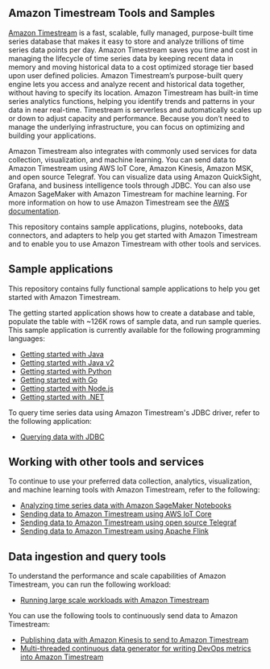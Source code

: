 ## Amazon Timestream Tools and Samples 

[Amazon Timestream](https://aws.amazon.com/timestream/) is a fast, scalable, fully managed, purpose-built time series database that makes it easy to store and
 analyze trillions of time series data points per day. Amazon Timestream saves you time and cost in managing the 
 lifecycle of time series data by keeping recent data in memory and moving historical data to a cost optimized storage 
 tier based upon user defined policies. Amazon Timestream’s purpose-built query engine lets you access and analyze 
 recent and historical data together, without having to specify its location. Amazon Timestream has built-in time series
  analytics functions, helping you identify trends and patterns in your data in near real-time. Timestream is serverless
   and automatically scales up or down to adjust capacity and performance. Because you don’t need to manage the 
   underlying infrastructure, you can focus on optimizing and building your applications.

Amazon Timestream also integrates with commonly used services for data collection, visualization, and machine learning. 
You can send data to Amazon Timestream using AWS IoT Core, Amazon Kinesis, Amazon MSK, and open source Telegraf. 
You can visualize data using Amazon QuickSight, Grafana, and business intelligence tools through JDBC. You can also use
Amazon SageMaker with Amazon Timestream for machine learning. For more information on how to use Amazon Timestream see the [AWS documentation](https://docs.aws.amazon.com/timestream/latest/developerguide/index.html).

This repository contains sample applications, plugins, notebooks, data connectors, and adapters to help you get 
started with Amazon Timestream and to enable you to use Amazon Timestream with other tools and services. 


## Sample applications
This repository contains fully functional sample applications to help you get started with Amazon Timestream. 

The getting started application shows how to create a database and table, populate the table with ~126K rows of sample data, and run sample queries. 
This sample application is currently available for the following programming languages:

* [Getting started with Java](https://github.com/awslabs/amazon-timestream-tools/blob/master/sample_apps/java/)
* [Getting started with Java v2](https://github.com/awslabs/amazon-timestream-tools/blob/master/sample_apps/javaV2/)
* [Getting started with Python](https://github.com/awslabs/amazon-timestream-tools/blob/master/sample_apps/python/)
* [Getting started with Go](https://github.com/awslabs/amazon-timestream-tools/blob/master/sample_apps/go/)
* [Getting started with Node.js](https://github.com/awslabs/amazon-timestream-tools/blob/master/sample_apps/js/)
* [Getting started with .NET](https://github.com/awslabs/amazon-timestream-tools/blob/master/sample_apps/dotnet/)

To query time series data using Amazon Timestream's JDBC driver, refer to the following application:
* [Querying data with JDBC](https://github.com/awslabs/amazon-timestream-tools/tree/master/sample_apps/jdbc)


## Working with other tools and services
To continue to use your preferred data collection, analytics, visualization, and machine learning tools with Amazon Timestream, refer to the following:

* [Analyzing time series data with Amazon SageMaker Notebooks](https://github.com/awslabs/amazon-timestream-tools/blob/master/integrations/sagemaker/)
* [Sending data to Amazon Timestream using AWS IoT Core](https://github.com/awslabs/amazon-timestream-tools/blob/master/integrations/iot_core/)
* [Sending data to Amazon Timestream using open source Telegraf](https://github.com/awslabs/amazon-timestream-tools/tree/master/integrations/telegraf/)
* [Sending data to Amazon Timestream using Apache Flink](https://github.com/awslabs/amazon-timestream-tools/blob/master/integrations/flink_connector/)


## Data ingestion and query tools
To understand the performance and scale capabilities of Amazon Timestream, you can run the following workload:
* [Running large scale workloads with Amazon Timestream](https://github.com/awslabs/amazon-timestream-tools/tree/master/tools/perf-scale-workload/)

You can use the following tools to continuously send data to Amazon Timestream:
* [Publishing data with Amazon Kinesis to send to Amazon Timestream](https://github.com/awslabs/amazon-timestream-tools/blob/master/tools/kinesis_ingestor/)
* [Multi-threaded continuous data generator for writing DevOps metrics into Amazon Timestream](https://github.com/awslabs/amazon-timestream-tools/blob/master/tools/continuous-ingestor/)



